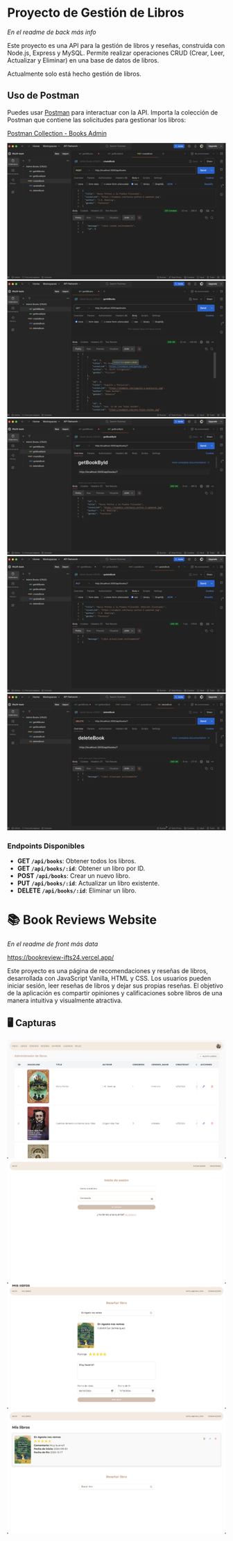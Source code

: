 # Proyecto de Gestión de Libros 
_En el readme de back más info_

Este proyecto es una API para la gestión de libros y reseñas, construida con Node.js, Express y MySQL. Permite realizar operaciones CRUD (Crear, Leer, Actualizar y Eliminar) en una base de datos de libros.

Actualmente solo está hecho gestión de libros. 

## Uso de Postman

Puedes usar [Postman](https://www.postman.com/) para interactuar con la API. Importa la colección de Postman que contiene las solicitudes para gestionar los libros:

[Postman Collection - Books Admin](https://www.postman.com/nativegaifts24/ifts24-back/collection/kpgsybx/books-admin)

  ![Captura de Pantalla 1](back/screenshots/createBook.png)
  ![Captura de Pantalla 2](back/screenshots/getAllBooks.png)
  ![Captura de Pantalla 3](back/screenshots/getBookById.png)
  ![Captura de Pantalla 4](back/screenshots/updateBook.png)
  ![Captura de Pantalla 5](back/screenshots/deleteBook.png)

### Endpoints Disponibles

- **GET `/api/books`**: Obtener todos los libros.
- **GET `/api/books/:id`**: Obtener un libro por ID.
- **POST `/api/books`**: Crear un nuevo libro.
- **PUT `/api/books/:id`**: Actualizar un libro existente.
- **DELETE `/api/books/:id`**: Eliminar un libro.


# 📚 Book Reviews Website
_En el readme de front más data_

https://bookreview-ifts24.vercel.app/

Este proyecto es una página de recomendaciones y reseñas de libros, desarrollada con JavaScript Vanilla, HTML y CSS. Los usuarios pueden iniciar sesión, leer reseñas de libros y dejar sus propias reseñas. El objetivo de la aplicación es compartir opiniones y calificaciones sobre libros de una manera intuitiva y visualmente atractiva.

## 🖥️ Capturas

  ![Captura de Pantalla 1](front/screenshots/1.png)
  ![Captura de Pantalla 2](front/screenshots/2.png)
  ![Captura de Pantalla 3](front/screenshots/3.png)
  ![Captura de Pantalla 4](front/screenshots/4.png)